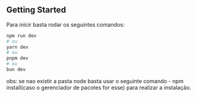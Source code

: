 ## Getting Started

Para inicir basta rodar os seguintes comandos:

```bash
npm run dev
# ou
yarn dev
# ou
pnpm dev
# ou
bun dev
```

obs: se nao existir a pasta node basta usar o seguinte comando - npm install(caso o gerenciador de pacotes for esse) para realizar a instalação.   